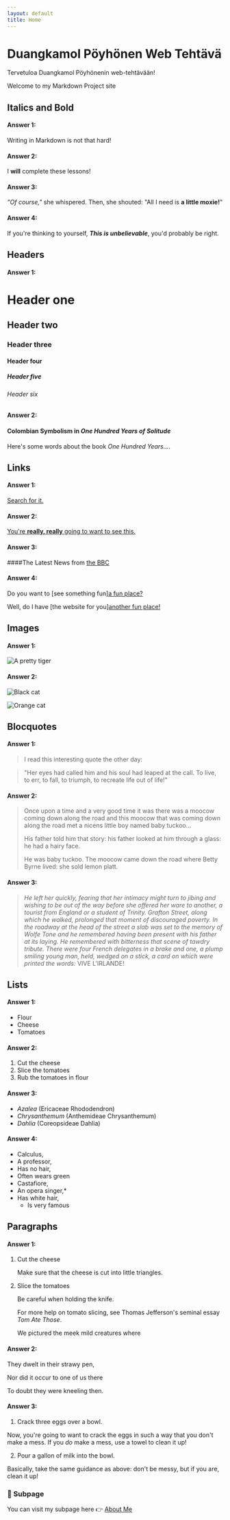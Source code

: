 ```yaml
---
layout: default
title: Home
---
```

# Duangkamol Pöyhönen Web Tehtävä
Tervetuloa Duangkamol Pöyhönenin web-tehtävään!

Welcome to my Markdown Project site

## **Italics and Bold**

#### **Answer 1**: 
Writing in Markdown is not that hard!

#### **Answer 2**:
I **will** complete these lessons!

#### **Answer 3**: 
_"Of course,"_ she whispered. Then, she shouted: "All I need is **a little moxie!**"

#### **Answer 4**:
If you're thinking to yourself, **_This is unbelievable_**, you'd probably be right.

## **Headers**

#### **Answer 1:**

# Header one
## Header two
### Header three
#### Header four
##### Header five
###### Header six

#### **Answer 2:**
#### Colombian Symbolism in _One Hundred Years of Solitude_

Here's some words about the book _One Hundred Years..._.

## **Links**

#### **Answer 1:**
[Search for it.](WWW.google.com)

#### **Answer 2:**
[You're **really, really** going to want to see this.](www.dailykitten.com)

#### **Answer 3:**
####The Latest News from [the BBC](www.bbc.com/news)

#### **Answer 4:**
Do you want to [see something fun][a fun place?](www.zombo.com)

Well, do I have [the website for you][another fun place!](www.stumbleupon.com)

## **Images**

#### **Answer 1:**
![A pretty tiger](https://upload.wikimedia.org/wikipedia/commons/5/56/Tiger.50.jpg)

#### **Answer 2:**
![Black cat][Black]

![Orange cat][Orange]

[Black]: https://upload.wikimedia.org/wikipedia/commons/a/a3/81_INF_DIV_SSI.jpg
[Orange]: http://icons.iconarchive.com/icons/google/noto-emoji-animals-nature/256/22221-cat-icon.png

## **Blocquotes**

#### **Answer 1:**
>I read this interesting quote the other day:

>"Her eyes had called him and his soul had leaped at the call. To live, to err, to fall, to triumph, to recreate life out of life!"

#### **Answer 2:**
>Once upon a time and a very good time it was there was a moocow coming down along the road and this moocow that was coming down along the road met a nicens little boy named baby tuckoo...
>
>His father told him that story: his father looked at him through a glass: he had a hairy face.
>
>He was baby tuckoo. The moocow came down the road where Betty Byrne lived: she sold lemon platt.

#### **Answer 3:**
>_He left her quickly, fearing that her intimacy might turn to jibing and wishing to be out of the way before she offered her ware to another, a tourist from England or a student of Trinity. Grafton Street, along which he walked, prolonged that moment of discouraged poverty. In the roadway at the head of the street a slab was set to the memory of Wolfe Tone and he remembered having been present with his father at its laying. He remembered with bitterness that scene of tawdry tribute. There were four French delegates in a brake and one, a plump smiling young man, held, wedged on a stick, a card on which were printed the words:_ VIVE L'IRLANDE!

## **Lists**

#### **Answer 1:**
* Flour
* Cheese
* Tomatoes

#### **Answer 2:**
1. Cut the cheese
2. Slice the tomatoes
3. Rub the tomatoes in flour

#### **Answer 3:**
* _Azalea_ (Ericaceae Rhododendron)
* _Chrysanthemum_ (Anthemideae Chrysanthemum)
* _Dahlia_ (Coreopsideae Dahlia)

#### **Answer 4:**
* Calculus,
 * A professor,
 * Has no hair, 
 * Often wears green
* Castafiore,
 * An opera singer,*
 * Has white hair,
   * Is very famous

## **Paragraphs**

#### **Answer 1:**
1. Cut the cheese

    Make sure that the cheese is cut into little triangles.

2. Slice the tomatoes
  
    Be careful when holding the knife.
  
    For more help on tomato slicing, see Thomas Jefferson's seminal essay _Tom Ate Those_.

    We pictured the meek mild creatures where

#### **Answer 2:**
They dwelt in their strawy pen,


Nor did it occur to one of us there


To doubt they were kneeling then.

#### **Answer 3:**
1. Crack three eggs over a bowl.

 Now, you're going to want to crack the eggs in such a way that you don't make a mess.
 If you _do_ make a mess, use a towel to clean it up!

2. Pour a gallon of milk into the bowl.

 Basically, take the same guidance as above: don't be messy, but if you are, clean it up!


### 📄 Subpage

You can visit my subpage here 👉 [About Me](aboutme.md)

